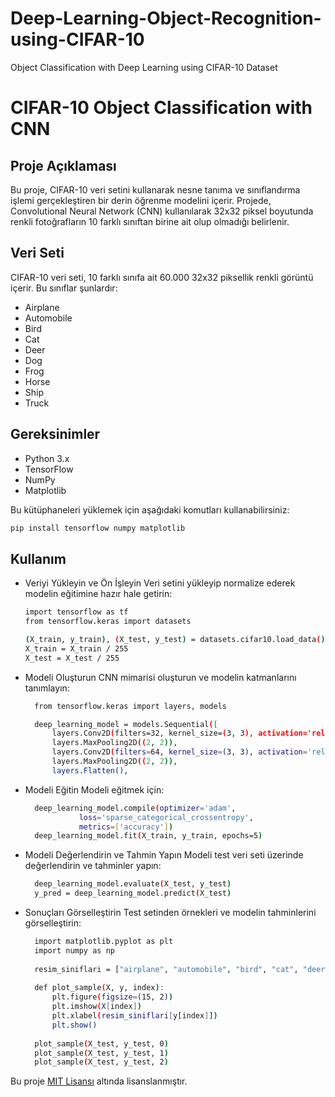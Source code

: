 # Deep-Learning-Object-Recognition-using-CIFAR-10
Object Classification with Deep Learning using CIFAR-10 Dataset
# CIFAR-10 Object Classification with CNN

## Proje Açıklaması
Bu proje, CIFAR-10 veri setini kullanarak nesne tanıma ve sınıflandırma işlemi gerçekleştiren bir derin öğrenme modelini içerir. Projede, Convolutional Neural Network (CNN) kullanılarak 32x32 piksel boyutunda renkli fotoğrafların 10 farklı sınıftan birine ait olup olmadığı belirlenir.

## Veri Seti
CIFAR-10 veri seti, 10 farklı sınıfa ait 60.000 32x32 piksellik renkli görüntü içerir. Bu sınıflar şunlardır:
- Airplane
- Automobile
- Bird
- Cat
- Deer
- Dog
- Frog
- Horse
- Ship
- Truck

## Gereksinimler
- Python 3.x
- TensorFlow
- NumPy
- Matplotlib

Bu kütüphaneleri yüklemek için aşağıdaki komutları kullanabilirsiniz:
```bash
pip install tensorflow numpy matplotlib
```
## Kullanım
- Veriyi Yükleyin ve Ön İşleyin
  Veri setini yükleyip normalize ederek modelin eğitimine hazır hale getirin:
  ```bash
  import tensorflow as tf
  from tensorflow.keras import datasets
  
  (X_train, y_train), (X_test, y_test) = datasets.cifar10.load_data()
  X_train = X_train / 255
  X_test = X_test / 255
  ```
- Modeli Oluşturun
  CNN mimarisi oluşturun ve modelin katmanlarını tanımlayın:
  ```bash
    from tensorflow.keras import layers, models
  
    deep_learning_model = models.Sequential([
        layers.Conv2D(filters=32, kernel_size=(3, 3), activation='relu', input_shape=(32, 32, 3)),
        layers.MaxPooling2D((2, 2)),
        layers.Conv2D(filters=64, kernel_size=(3, 3), activation='relu'),
        layers.MaxPooling2D((2, 2)),
        layers.Flatten(),
  ```
- Modeli Eğitin
  Modeli eğitmek için:
  ```bash
    deep_learning_model.compile(optimizer='adam',
              loss='sparse_categorical_crossentropy',
              metrics=['accuracy'])
    deep_learning_model.fit(X_train, y_train, epochs=5)
  ```
- Modeli Değerlendirin ve Tahmin Yapın
  Modeli test veri seti üzerinde değerlendirin ve tahminler yapın:
  ```bash
    deep_learning_model.evaluate(X_test, y_test)
    y_pred = deep_learning_model.predict(X_test)
  ```
- Sonuçları Görselleştirin
  Test setinden örnekleri ve modelin tahminlerini görselleştirin:
  ```bash
    import matplotlib.pyplot as plt
    import numpy as np
    
    resim_siniflari = ["airplane", "automobile", "bird", "cat", "deer", "dog", "frog", "horse", "ship", "truck"]
    
    def plot_sample(X, y, index):
        plt.figure(figsize=(15, 2))
        plt.imshow(X[index])
        plt.xlabel(resim_siniflari[y[index]])
        plt.show()
    
    plot_sample(X_test, y_test, 0)
    plot_sample(X_test, y_test, 1)
    plot_sample(X_test, y_test, 2)
  ```
Bu proje [MIT Lisansı](https://opensource.org/licenses/MIT) altında lisanslanmıştır.
